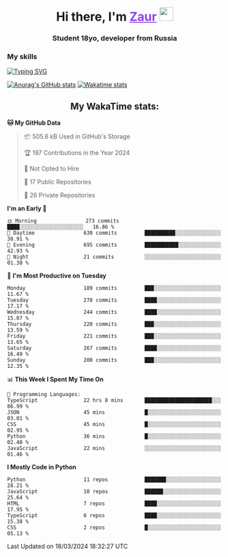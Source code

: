 <h1 align="center">
    Hi there, I'm 
    <a href="https://t.me/skyguy" target="_blank" style="color: #8C43EA">Zaur</a>
    <img src="https://github.com/blackcater/blackcater/raw/main/images/Hi.gif" height="32">
</h1>

<h3 align="center">
    Student 18yo, developer from Russia
</h3>  

### **My skills**
[![Typing SVG](https://readme-typing-svg.herokuapp.com?font=Oxanium&duration=3000&pause=1500&color=8C43EA&height=30&lines=Python:+FastAPI,+Flask,+Aiogram,+Telethon;SQL:+PostgreSQL,+SQLite;JavaScript/TypeScript:+React.js;HTML+(PUG),+CSS+(SCSS))](https://git.io/typing-svg)

[![Anurag's GitHub stats](https://github-readme-stats.vercel.app/api?username=mrskyguy&hide_title=true&count_private=true&show_icons=true&title_color=8C43EA&icon_color=BE57EA&bg_color=30,191919,341b56&text_color=B1B1B1&border_radius=10&hide_border=true)](https://github.com/anuraghazra/github-readme-stats)
[![Wakatime stats](https://github-readme-stats.vercel.app/api/wakatime?username=skyguy&hide_title=true&show_icons=true&title_color=8C43EA&icon_color=BE57EA&bg_color=30,191919,341b56&text_color=B1B1B1&border_radius=10&hide_border=true)](https://github.com/anuraghazra/github-readme-stats)


<h2 align="center"> My WakaTime stats: </h2>

<!--START_SECTION:waka-->
**🐱 My GitHub Data** 

> 📦 505.6 kB Used in GitHub's Storage 
 > 
> 🏆 197 Contributions in the Year 2024
 > 
> 🚫 Not Opted to Hire
 > 
> 📜 17 Public Repositories 
 > 
> 🔑 26 Private Repositories 
 > 
**I'm an Early 🐤** 

```text
🌞 Morning                273 commits         ████░░░░░░░░░░░░░░░░░░░░░   16.86 % 
🌆 Daytime                630 commits         ██████████░░░░░░░░░░░░░░░   38.91 % 
🌃 Evening                695 commits         ███████████░░░░░░░░░░░░░░   42.93 % 
🌙 Night                  21 commits          ░░░░░░░░░░░░░░░░░░░░░░░░░   01.30 % 
```
📅 **I'm Most Productive on Tuesday** 

```text
Monday                   189 commits         ███░░░░░░░░░░░░░░░░░░░░░░   11.67 % 
Tuesday                  278 commits         ████░░░░░░░░░░░░░░░░░░░░░   17.17 % 
Wednesday                244 commits         ████░░░░░░░░░░░░░░░░░░░░░   15.07 % 
Thursday                 220 commits         ███░░░░░░░░░░░░░░░░░░░░░░   13.59 % 
Friday                   221 commits         ███░░░░░░░░░░░░░░░░░░░░░░   13.65 % 
Saturday                 267 commits         ████░░░░░░░░░░░░░░░░░░░░░   16.49 % 
Sunday                   200 commits         ███░░░░░░░░░░░░░░░░░░░░░░   12.35 % 
```


📊 **This Week I Spent My Time On** 

```text
💬 Programming Languages: 
TypeScript               22 hrs 8 mins       ██████████████████████░░░   86.99 % 
JSON                     45 mins             █░░░░░░░░░░░░░░░░░░░░░░░░   03.01 % 
CSS                      45 mins             █░░░░░░░░░░░░░░░░░░░░░░░░   02.95 % 
Python                   36 mins             █░░░░░░░░░░░░░░░░░░░░░░░░   02.40 % 
JavaScript               22 mins             ░░░░░░░░░░░░░░░░░░░░░░░░░   01.46 % 
```

**I Mostly Code in Python** 

```text
Python                   11 repos            ███████░░░░░░░░░░░░░░░░░░   28.21 % 
JavaScript               10 repos            ██████░░░░░░░░░░░░░░░░░░░   25.64 % 
HTML                     7 repos             ████░░░░░░░░░░░░░░░░░░░░░   17.95 % 
TypeScript               6 repos             ████░░░░░░░░░░░░░░░░░░░░░   15.38 % 
CSS                      2 repos             █░░░░░░░░░░░░░░░░░░░░░░░░   05.13 % 
```




 Last Updated on 18/03/2024 18:32:27 UTC
<!--END_SECTION:waka-->
